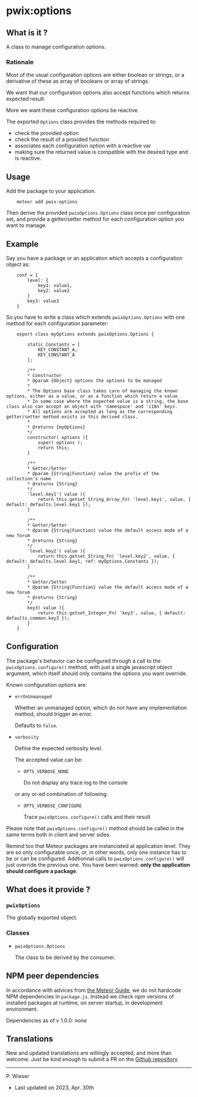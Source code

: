 # pwix:options

## What is it ?

A class to manage configuration options.

### Rationale

Most of the usual configuration options are either boolean or strings, or a derivative of these as array of booleans or array of strings.

We want that our configuration options also accept functions which returns expected result.

More we want these configuration options be reactive.

The exported `Options` class provides the methods required to:

- check the provided option
- check the result of a provided function
- associates each configuration option with a reactive var
- making sure the returned value is compatible with the desired type and is reactive.

## Usage

Add the package to your application.

```
    meteor add pwix:options
```

Then derive the provided `pwixOptions.Options` class once per configuration set, and provide a getter/setter method for each configuration option you want to manage.

## Example

Say you have a package or an application which accepts a configuration object as:
```
    conf = {
        level: {
            key1: value1,
            key2: value2
        }
        key3: value3
    }
```
So you have to write a class which extends `pwixOptions.Options`  with one method for each configuration parameter:
```
    export class myOptions extends pwixOptions.Options {

        static Constants = [
            KEY_CONSTANT_A,
            KEY_CONSTANT_A
        ];

        /**
        * Constructor
        * @param {Object} options the options to be managed
        *
        * The Options base class takes care of managing the known options, either as a value, or as a function which return a value.
        * In some case where the expected value is a string, the base class also can accept an object with 'namespace' and 'i18n' keys.
        * All options are accepted as long as the corresponding getter/setter method exists in this derived class.
        *
        * @returns {myOptions}
        */
        constructor( options ){
            super( options );
            return this;
        }

        /**
        * Getter/Setter
        * @param {String|Function} value the prefix of the collection's name
        * @returns {String}
        */
        'level.key1'( value ){
            return this.getset_String_Array_Fn( 'level.key1', value, { default: defaults.level.key1 });
        }

        /**
        * Getter/Setter
        * @param {String|Function} value the default access mode of a new forum
        * @returns {String}
        */
        'level.key2'( value ){
            return this.getset_String_Fn( 'level.key2', value, { default: defaults.level.key1, ref: myOptions.Constants });
        }

        /**
        * Getter/Setter
        * @param {String|Function} value the default access mode of a new forum
        * @returns {String}
        */
        key3( value ){
            return this.getset_Integer_Fn( 'key3', value, { default: defaults.common.key3 });
        }
    }
```

## Configuration

The package's behavior can be configured through a call to the `pwixOptions.configure()` method, with just a single javascript object argument, which itself should only contains the options you want override.

Known configuration options are:

- `errOnUnmanaged`

    Whether an unmanaged option, which do not have any implementation method, should trigger an error.

    Defaults to `false`.

- `verbosity`

    Define the expected verbosity level.

    The accepted value can be:

    - `OPTS_VERBOSE_NONE`

        Do not display any trace log to the console

    or any or-ed combination of following:

    - `OPTS_VERBOSE_CONFIGURE`

        Trace `pwixOptions.configure()` calls and their result

Please note that `pwixOptions.configure()` method should be called in the same terms both in client and server sides.

Remind too that Meteor packages are instanciated at application level. They are so only configurable once, or, in other words, only one instance has to be or can be configured. Addtionnal calls to `pwixOptions.configure()` will just override the previous one. You have been warned: **only the application should configure a package**.

## What does it provide ?

### `pwixOptions`

The globally exported object.

### Classes

- `pwixOptions.Options`

    The class to be derived by the consumer.

## NPM peer dependencies

In accordance with advices from [the Meteor Guide](https://guide.meteor.com/writing-atmosphere-packages.html#npm-dependencies), we do not hardcode NPM dependencies in `package.js`. Instead we check npm versions of installed packages at runtime, on server startup, in development environment.

Dependencies as of v 1.0.0: _none_

## Translations

New and updated translations are willingly accepted, and more than welcome. Just be kind enough to submit a PR on the [Github repository](https://github.com/trychlos/pwix-options/pulls).

---
P. Wieser
- Last updated on 2023, Apr. 30th
